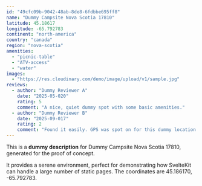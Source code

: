 ```yaml
---
id: "49cfc09b-9042-48ab-8de8-6fdbbe695ff8"
name: "Dummy Campsite Nova Scotia 17810"
latitude: 45.18617
longitude: -65.792783
continent: "north-america"
country: "canada"
region: "nova-scotia"
amenities:
  - "picnic-table"
  - "ATV-access"
  - "water"
images:
  - "https://res.cloudinary.com/demo/image/upload/v1/sample.jpg"
reviews:
  - author: "Dummy Reviewer A"
    date: "2025-05-020"
    rating: 5
    comment: "A nice, quiet dummy spot with some basic amenities."
  - author: "Dummy Reviewer B"
    date: "2025-09-017"
    rating: 2
    comment: "Found it easily. GPS was spot on for this dummy location."
---
```


This is a **dummy description** for Dummy Campsite Nova Scotia 17810, generated for the proof of concept.

It provides a serene environment, perfect for demonstrating how SvelteKit can handle a large number of static pages. The coordinates are 45.186170, -65.792783.
